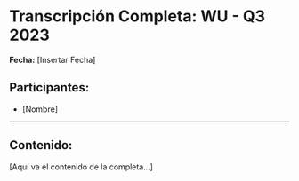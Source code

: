 # Transcripción Completa: WU - Q3 2023

**Fecha:** [Insertar Fecha]

## Participantes:
* [Nombre]

---

## Contenido:

[Aquí va el contenido de la completa...]